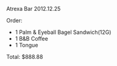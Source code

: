 Atrexa Bar
2012.12.25

Order:
- 1 Palm & Eyeball Bagel Sandwich(12G)
- 1 B&B Coffee
- 1 Tongue

Total: $888.88